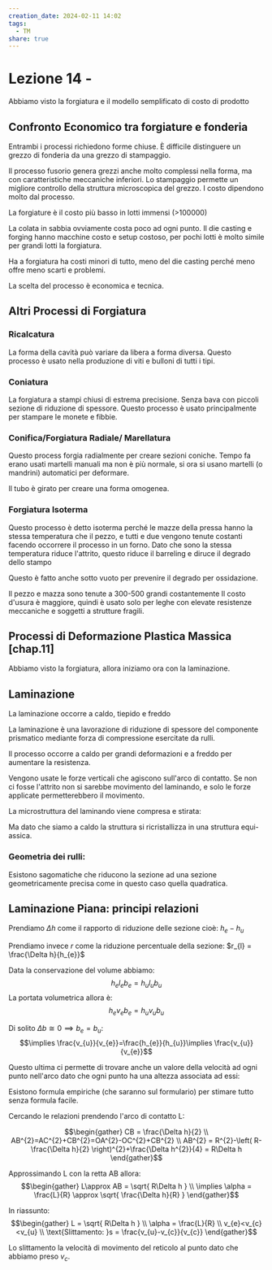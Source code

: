```yaml
---
creation_date: 2024-02-11 14:02
tags:
  - TM
share: true
---
```

# Lezione 14 - 

Abbiamo visto la forgiatura e il modello semplificato di costo di prodotto

## Confronto Economico tra forgiature e fonderia

<!Diagramma pg.43>

Entrambi i processi richiedono forme chiuse. È difficile distinguere un grezzo di fonderia da una grezzo di stampaggio.

Il processo fusorio genera grezzi anche molto complessi nella forma, ma con caratteristiche meccaniche inferiori. Lo stampaggio permette un migliore controllo della struttura microscopica del grezzo. I costo dipendono molto dal processo.

La forgiature è il costo più basso in lotti immensi (>100000)

La colata in sabbia ovviamente costa poco ad ogni punto. Il die casting e forging hanno macchine costo e setup costoso, per pochi lotti è molto simile per grandi lotti la forgiatura.

Ha a forgiatura ha costi minori di tutto, meno del die casting perché meno offre meno scarti e problemi.

La scelta del processo è economica e tecnica.

## Altri Processi di Forgiatura

### Ricalcatura

<!Diagramma pg.44 e 45>

La forma della cavità può variare da libera a forma diversa. Questo processo è usato nella produzione di viti e bulloni di tutti i tipi.


### Coniatura
<!Diagramma pg.47>

La forgiatura a stampi chiusi di estrema precisione. Senza bava con piccoli sezione di riduzione di spessore.
Questo processo è usato principalmente per stampare le monete e fibbie.

### Conifica/Forgiatura Radiale/ Marellatura

<!Diagramma pg.48>

Questo process forgia radialmente per creare sezioni coniche. Tempo fa erano usati martelli manuali ma non è più normale, si ora si usano martelli (o mandrini) automatici per deformare.

Il tubo è girato per creare una forma omogenea.

### Forgiatura Isoterma

Questo processo è detto isoterma perché le mazze della pressa hanno la stessa temperatura che il pezzo, e tutti e due vengono tenute costanti facendo occorrere il processo in un forno. Dato che sono la stessa temperatura riduce l'attrito, questo riduce il barreling e diruce il degrado dello stampo

<!Diagramma macchine pg.49 alto-destra>

Questo è fatto anche sotto vuoto per prevenire il degrado per ossidazione.

Il pezzo e mazza sono tenute a 300-500 grandi costantemente
Il costo d'usura è maggiore, quindi è usato solo per leghe con elevate resistenze meccaniche e soggetti a strutture fragili.

## Processi di Deformazione Plastica Massica $[\text{chap.11}]$

Abbiamo visto la forgiatura, allora iniziamo ora con la laminazione.

## Laminazione

La laminazione occorre a caldo, tiepido e freddo

<!Diagramma pg.4>

La laminazione è una lavorazione di riduzione di spessore del componente prismatico mediante forza di compressione esercitate da rulli.

Il processo occorre a caldo per grandi deformazioni e a freddo per aumentare la resistenza.


Vengono usate le forze verticali che agiscono sull'arco di contatto. Se non ci fosse l'attrito non si sarebbe movimento del laminando, e solo le forze applicate permetterebbero il movimento.

La microstruttura del laminando viene compresa e stirata:

<!Diagramma pg.5>

Ma dato che siamo a caldo la struttura si ricristallizza in una struttura equi-assica.

### Geometria dei rulli:

<!Diagramma geometria dei rulli pg.6>

Esistono sagomatiche che riducono la sezione ad una sezione geometricamente precisa come in questo caso quella quadratica.

## Laminazione Piana: principi relazioni

<!Diagramma pg.10>

Prendiamo $\Delta h$ come il rapporto di riduzione delle sezione cioè: $h_{e}-h_{u}$

Prendiamo invece $r$ come la riduzione percentuale della sezione: $r_{l} = \frac{\Delta h}{h_{e}}$

Data la conservazione del volume abbiamo:
$$h_{e}l_{e}b_{e} = h_{u}l_{u}b_{u}$$
La portata volumetrica allora è:
$$h_{e}v_{e}b_{e} = h_{u}v_{u}b_{u}$$

Di solito $\Delta b \cong 0\implies b_{e}=b_{u}$:
$$\implies \frac{v_{u}}{v_{e}}=\frac{h_{e}}{h_{u}}\implies \frac{v_{u}}{v_{e}}$$

Questo ultima ci permette di trovare anche un valore della velocità ad ogni punto nell'arco dato che ogni punto ha una altezza associata ad essi:

<!Diagramma velocità punto nell'arco>

Esistono formula empiriche (che saranno sul formulario) per stimare tutto senza formula facile.

Cercando le relazioni prendendo l'arco di contatto L:

<!Diagramma pg.9 di appunti miei>

$$\begin{gather}
CB = \frac{\Delta h}{2} \\
AB^{2}=AC^{2}+CB^{2}=OA^{2}-OC^{2}+CB^{2} \\
AB^{2} = R^{2}-\left( R-\frac{\Delta h}{2} \right)^{2}+\frac{\Delta h^{2}}{4} = R\Delta h
\end{gather}$$

Approssimando L con la retta AB allora:
$$\begin{gather}
L\approx AB = \sqrt{ R\Delta h } \\
\implies \alpha = \frac{L}{R} \approx \sqrt{ \frac{\Delta h}{R} }
\end{gather}$$

In riassunto:
$$\begin{gather}
L = \sqrt{ R\Delta h } \\
\alpha = \frac{L}{R} \\
v_{e}<v_{c}<v_{u} \\
\text{Slittamento: }s = \frac{v_{u}-v_{c}}{v_{c}}
\end{gather}$$

Lo slittamento la velocità di movimento del reticolo al punto dato che abbiamo preso $v_{c}$.
